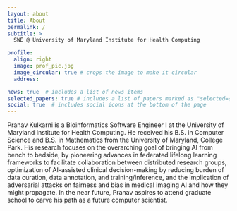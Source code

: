 ```yaml
---
layout: about
title: About
permalink: /
subtitle: >
  SWE @ University of Maryland Institute for Health Computing

profile:
  align: right
  image: prof_pic.jpg
  image_circular: true # crops the image to make it circular
  address:

news: true  # includes a list of news items
selected_papers: true # includes a list of papers marked as "selected={true}"
social: true  # includes social icons at the bottom of the page
---
```


Pranav Kulkarni is a Bioinformatics Software Engineer I at the University of Maryland Institute for Health Computing. He received his B.S. in Computer Science and B.S. in Mathematics from the University of Maryland, College Park. His research focuses on the overarching goal of bringing AI from bench to bedside, by pioneering advances in federated lifelong learning frameworks to facilitate collaboration between distributed research groups, optimization of AI-assisted clinical decision-making by reducing burden of data curation, data annotation, and training/inference, and the implication of adversarial attacks on fairness and bias in medical imaging AI and how they might propagate. In the near future, Pranav aspires to attend graduate school to carve his path as a future computer scientist.
